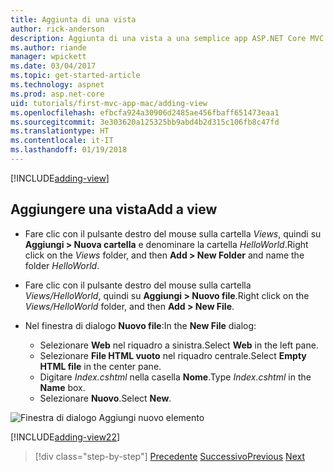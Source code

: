 ```yaml
---
title: Aggiunta di una vista
author: rick-anderson
description: Aggiunta di una vista a una semplice app ASP.NET Core MVC
ms.author: riande
manager: wpickett
ms.date: 03/04/2017
ms.topic: get-started-article
ms.technology: aspnet
ms.prod: asp.net-core
uid: tutorials/first-mvc-app-mac/adding-view
ms.openlocfilehash: efbcfa924a30906d2485ae456fbaff651473eaa1
ms.sourcegitcommit: 3e303620a125325bb9abd4b2d315c106fb8c47fd
ms.translationtype: HT
ms.contentlocale: it-IT
ms.lasthandoff: 01/19/2018
---
```

[!INCLUDE[adding-view](../../includes/mvc-intro/adding_view1.md)]

## <a name="add-a-view"></a><span data-ttu-id="1b4cf-103">Aggiungere una vista</span><span class="sxs-lookup"><span data-stu-id="1b4cf-103">Add a view</span></span> 

* <span data-ttu-id="1b4cf-104">Fare clic con il pulsante destro del mouse sulla cartella *Views*, quindi su **Aggiungi > Nuova cartella** e denominare la cartella *HelloWorld*.</span><span class="sxs-lookup"><span data-stu-id="1b4cf-104">Right click on the *Views* folder, and then **Add > New Folder** and name the folder *HelloWorld*.</span></span>
* <span data-ttu-id="1b4cf-105">Fare clic con il pulsante destro del mouse sulla cartella *Views/HelloWorld*, quindi su **Aggiungi > Nuovo file**.</span><span class="sxs-lookup"><span data-stu-id="1b4cf-105">Right click on the *Views/HelloWorld* folder, and then **Add > New File**.</span></span>
* <span data-ttu-id="1b4cf-106">Nel finestra di dialogo **Nuovo file**:</span><span class="sxs-lookup"><span data-stu-id="1b4cf-106">In the **New File** dialog:</span></span>

  * <span data-ttu-id="1b4cf-107">Selezionare **Web** nel riquadro a sinistra.</span><span class="sxs-lookup"><span data-stu-id="1b4cf-107">Select **Web** in the left pane.</span></span>
  * <span data-ttu-id="1b4cf-108">Selezionare **File HTML vuoto** nel riquadro centrale.</span><span class="sxs-lookup"><span data-stu-id="1b4cf-108">Select **Empty HTML file** in the center pane.</span></span>
  * <span data-ttu-id="1b4cf-109">Digitare *Index.cshtml* nella casella **Nome**.</span><span class="sxs-lookup"><span data-stu-id="1b4cf-109">Type *Index.cshtml* in the **Name** box.</span></span>
  * <span data-ttu-id="1b4cf-110">Selezionare **Nuovo**.</span><span class="sxs-lookup"><span data-stu-id="1b4cf-110">Select **New**.</span></span>

![Finestra di dialogo Aggiungi nuovo elemento](adding-view/_static/add_view.png)

[!INCLUDE[adding-view22](../../includes/mvc-intro/adding_view2.md)]

>[!div class="step-by-step"]
<span data-ttu-id="1b4cf-112">[Precedente](adding-controller.md)
[Successivo](adding-model.md)</span><span class="sxs-lookup"><span data-stu-id="1b4cf-112">[Previous](adding-controller.md)
[Next](adding-model.md)</span></span>
